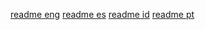 [readme eng](doc/en/readme.md)
[readme es](doc/es/readme.md)
[readme id](doc/id/readme.md)
[readme pt](doc/pt/readme.md)